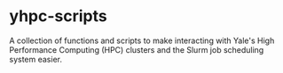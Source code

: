 # yhpc-scripts

A collection of functions and scripts to make interacting with Yale's High Performance Computing (HPC) clusters and the Slurm job scheduling system easier.
